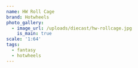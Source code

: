 ```yaml
---
name: HW Roll Cage
brand: Hotwheels
photo_gallery:
  - image_url: /uploads/diecast/hw-rollcage.jpg
    is_main: true
scale: '1:64'
tags:
  - fantasy
  - hotwheels
---
```


